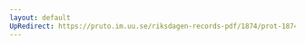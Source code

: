 ```yaml
---
layout: default
UpRedirect: https://pruto.im.uu.se/riksdagen-records-pdf/1874/prot-1874--ak--207/prot-1874--ak--207_005.pdf
---
```

